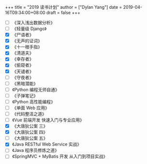 +++title = "2019 读书计划"author = ["Dylan Yang"]date = 2019-04-16T09:34:00+08:00draft = false+++-   [ ] 《深入浅出数据分析》-   [ ] 《轻量级 Django》-   [X] 《尸语者》-   [X] 《无声的证词》-   [X] 《十一根手指》-   [X] 《清道夫》-   [X] 《幸存者》-   [X] 《偷窥者》-   [X] 《天谴者》-   [ ] 《守夜者》-   [ ] 《黑暗潜能》-   [ ] 《Python 编程无师自通》-   [ ] 《子弹笔记》-   [ ] 《Python 高性能编程》-   [ ] 《单面 Web 应用》-   [ ] 《代码整洁之道》-   [ ] 《Vue 前端开发 快速入门与专业应用》-   [X] 《大唐狄公案 三》-   [X] 《大唐狄公案 四》-   [ ] 《大唐狄公案 五》-   [X] 《Java RESTful Web Service 实战》-   [ ] 《Java 程序员修炼之道》-   [ ] 《SpringMVC + MyBatis 开发 从入门到项目实战》